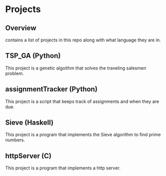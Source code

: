 # Projects

## Overview
contains a list of projects in this repo along with what language they are in.

## TSP_GA (Python)
This project is a genetic algoithm that solves the traveling salesmen problem.

## assignmentTracker (Python)
This project is a script that keeps track of assignments and when they are due.

## Sieve (Haskell)
This project is a program that implements the Sieve algorithm to find prime numbers.

## httpServer (C)
This project is a program that implements a http server.
